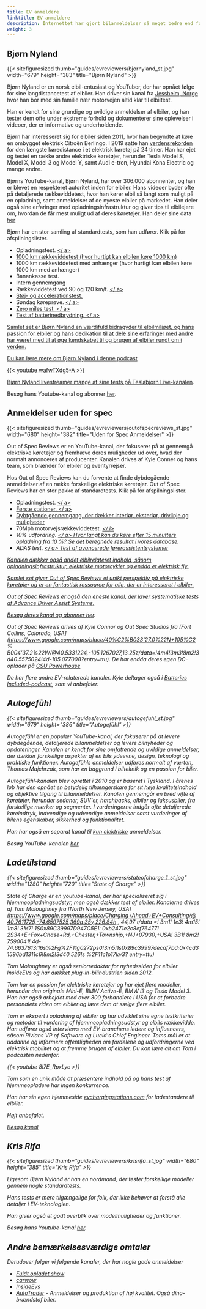 ```yaml
---
title: EV anmeldere
linktitle: EV anmeldere
description: Internettet har gjort bilanmeldelser så meget bedre end før. På TV kan du få en 2-3 minutters anmeldelse af en bestemt model i nogle bilshows, men med youtube og online anmeldelser kan du få timevis af materiale til hver EV-model. EVKX.net har nogle yndlingsanmeldere til at give dig de bedste EV-anmeldelser.
weight: 3
---
```

<!-- markdownlint-disable MD033 -->
## Bjørn Nyland

{{< sitefiguresized thumb="guides/evreviewers/bjornyland_st.jpg" width="679" height="383" title="Bjørn Nyland" >}}

Bjørn Nyland er en norsk elbil-entusiast og YouTuber, der har opnået følge for sine langdistancetest af elbiler. Han driver sin kanal fra [Jessheim, Norge](https://www.google.com/maps/@60.1299626,11.1744069,783m/data=!3m1!1e3?entry=ttu)
hvor han bor med sin familie nær motorvejen altid klar til elbiltest.

Han er kendt for sine grundige og uvildige anmeldelser af elbiler, og han tester dem ofte under ekstreme forhold og dokumenterer sine oplevelser i videoer, der er informative og underholdende.

Bjørn har interesseret sig for elbiler siden 2011, hvor han begyndte at køre en ombygget elektrisk Citroën Berlingo. I 2019 satte han [verdensrekorden](https://www.youtube.com/watch?v=R-2Yj-uVeB0) for den længste køredistance i et elektrisk køretøj på 24 timer. Han har ejet og testet en række andre elektriske køretøjer, herunder Tesla Model S, Model X, Model 3 og Model Y, samt Audi e-tron, Hyundai Kona Electric og mange andre.

Bjørns YouTube-kanal, Bjørn Nyland, har over 306.000 abonnenter, og han er blevet en respekteret autoritet inden for elbiler. Hans videoer byder ofte på detaljerede rækkeviddetest, hvor han kører elbil så langt som muligt på en opladning, samt anmeldelser af de nyeste elbiler på markedet. Han deler også sine erfaringer med opladningsinfrastruktur og giver tips til elbilejere om, hvordan de får mest muligt ud af deres køretøjer. Han deler sine data [her](https://drive.google.com/drive/folders/1HOwktdiZmm40atGPwymzrxErMi1ZrKPP)

Bjørn har en stor samling af standardtests, som han udfører. Klik på <i class="bi-collection-play-fill text-black"></i> for afspilningslister.

- Opladningstest. <a href="https://www.youtube.com/playlist?list=PLqKx2qnB8Xv4PSt0Sk_9tEkZ3fh6F7_qV" target="_blank"><i class="bi-collection-play-fill text-black"></i></ a>
- 1000 km rækkeviddetest (hvor hurtigt kan elbilen køre 1000 km) <a href="https://www.youtube.com/playlist?list=PLqKx2qnB8Xv7JYxuVkc5gSVJNWxaJmUNF" target="_blank"><i class="bi- collection-play -fill text-black"></i></a>
- 1000 km rækkeviddetest med anhænger (hvor hurtigt kan elbilen køre 1000 km med anhænger)
- Banankasse test. <a href="https://www.youtube.com/playlist?list=PLqKx2qnB8Xv4S_twAZeVNXQkWIC--PapZ" target="_blank"><i class="bi-collection-play-fill text-black"></i ></a>
- Intern gennemgang
- Rækkeviddetest ved 90 og 120 km/t. <a href="https://www.youtube.com/playlist?list=PLqKx2qnB8Xv6aKC29mT8aC3YI6izOTzpF" target="_blank"><i class="bi-collection-play-fill text-black"></i></ a>
- Støj- og accelerationstest. <a href="https://www.youtube.com/playlist?list=PLqKx2qnB8Xv5AMA7O-5EE1tSB8AXrPx2e" target="_blank"><i class="bi-collection-play-fill text-black"></i> </a>
- Søndag køreprøve. <a href="https://www.youtube.com/playlist?list=PLqKx2qnB8Xv7QSOjrZHCBBei5_1EEPJKS" target="_blank"><i class="bi-collection-play-fill text-black"></i></ a>
- Zero miles test. <a href="https://www.youtube.com/playlist?list=PLqKx2qnB8Xv6ddxPVkiqQZMNyLtYjqQkq" target="_blank"><i class="bi-collection-play-fill text-black"></i></ a>
- Test af batterinedbrydning. <a href="https://www.youtube.com/playlist?list=PLqKx2qnB8Xv4jDGrgoNliG_5PaxqT9a_P" taget="_blank"><i class="bi-collection-play-fill text-black"></i></ a>

Samlet set er Bjørn Nyland en værdifuld bidragyder til elbilmiljøet, og hans passion for elbiler og hans dedikation til at dele sine erfaringer med andre har været med til at øge kendskabet til og brugen af ​​elbiler rundt om i verden.

Du kan lære mere om Bjørn Nyland i denne podcast

{{< youtube wafwTXdg5-A >}}

Bjørn Nyland livestreamer mange af sine tests på [Teslabjorn Live-kanalen](https://www.youtube.com/@TeslabjornLive24).

Besøg hans Youtube-kanal og abonner [her](https://www.youtube.com/@bjornnyland).

## Anmeldelser uden for spec

{{< sitefiguresized thumb="guides/evreviewers/outofspecreviews_st.jpg" width="680" height="382" title="Uden for Spec Anmeldelser" >}}

Out of Spec Reviews er en YouTube-kanal, der fokuserer på at gennemgå elektriske køretøjer og fremhæve deres muligheder ud over, hvad der normalt annonceres af producenter. Kanalen drives af Kyle Conner og hans team, som brænder for elbiler og eventyrrejser.

Hos Out of Spec Reviews kan du forvente at finde dybdegående anmeldelser af en række forskellige elektriske køretøjer.
Out of Spec Reviews har en stor pakke af standardtests. Klik på <i class="bi-collection-play-fill text-black"></i> for afspilningslister.

- Opladningstest. <a href="https://www.youtube.com/playlist?list=PLVa4b_Vn4gbCM9DepIl6Ms1WENgEmki1b" target="_blank"><i class="bi-collection-play-fill text-black"></i></ a>
- Første stationer. <a href="https://www.youtube.com/playlist?list=PLVa4b_Vn4gbBWaieOY6Z_zd37XlbHvsG6" target="_blank"><i class="bi-collection-play-fill text-black"></i></ a>
- Dybtgående gennemgang, der dækker interiør, eksteriør, drivlinje og muligheder <a href="https://www.youtube.com/playlist?list=PLVa4b_Vn4gbCcL-FHtFY9837w0Hw5mAiG" target="_blank"><i class="bi -collection - play-fill text-black"></i></a>
- 70Mph motorvejsrækkeviddetest. <a href="https://www.youtube.com/playlist?list=PLVa4b_Vn4gbC-i-UCr10bnI3zwbnAm7kU" target="_blank"><i class="bi-collection-play-fill text-black"></ i></a>
- 10% udfordring. <a href="https://www.youtube.com/playlist?list=PLVa4b_Vn4gbCaQZul0c2KxJnRaH8uxZ4I" target="_blank"><i class="bi-collection-play-fill text-black"></i></ a> Hvor langt kan du køre efter 15 minutters opladning fra 10 %? [Se det beregnede resultat i vores database](/evsearch/?sortOrder=Køreafstand120kmhCharged10Percent15Min).
- ADAS test. <a href="https://www.youtube.com/playlist?list=PLVa4b_Vn4gbBRwZoFf2rrenzUwsKU0jZk" target="_blank"><i class="bi-collection-play-fill text-black"></i></ a> Test af avancerede førerassistentsystemer

Kanalen dækker også andet elbilrelateret indhold, såsom opladningsinfrastruktur, elektriske motorcykler og endda et elektrisk fly.

Samlet set giver Out of Spec Reviews et unikt perspektiv på elektriske køretøjer og er en fantastisk ressource for alle, der er interesseret i elbiler.

Out of Spec Reviews er også den eneste kanal, der laver systematiske tests af Advance Driver Assist Systems.

Besøg deres kanal og abonner [her](https://www.youtube.com/@OutofSpecReviews/videos).

Out of Spec Reviews drives af Kyle Connor og Out Spec Studios fra [Fort Collins, Colorado, USA](https://www.google.com/maps/place/40%C2%B033'27.0%22N+105%C2 % B004'37.2%22W/@40.5331224,-105.1267027,13.25z/data=!4m4!3m3!8m2!3d40.5575024!4d-105.077008?entry=ttu).
De har endda deres egen DC-oplader på [CSU Powerhouse](https://www.google.com/maps/@40.5942626,-105.0753647,74m/data=!3m1!1e3?entry=ttu)

De har flere andre EV-relaterede kanaler. Kyle deltager også i [Batteries Included-podcast](https://www.youtube.com/channel/UC8t6qd-ss-pTvi0bqVzYGog), som vi anbefaler.

## Autogefühl

{{< sitefiguresized thumb="guides/evreviewers/autogefuhl_st.jpg" width="679" height="386" title="Autogefühl" >}}

Autogefühl er en populær YouTube-kanal, der fokuserer på at levere dybdegående, detaljerede bilanmeldelser og levere bilnyheder og opdateringer. Kanalen er kendt for sine omfattende og uvildige anmeldelser, der dækker forskellige aspekter af en bils ydeevne, design, teknologi og praktiske funktioner. Autogefühls anmeldelser udføres normalt af værten, Thomas Majchrzak, som har en baggrund i bilteknik og en passion for biler.

Autogefühl-kanalen blev oprettet i 2010 og er baseret i Tyskland. I årenes løb har den opnået en betydelig tilhængerskare for sit høje kvalitetsindhold og objektive tilgang til bilanmeldelser. Kanalen gennemgår en bred vifte af køretøjer, herunder sedaner, SUV'er, hatchbacks, elbiler og luksusbiler, fra forskellige mærker og segmenter. I vurderingerne indgår ofte detaljerede køreindtryk, indvendige og udvendige anmeldelser samt vurderinger af bilens egenskaber, sikkerhed og funktionalitet.

Han har også en separat kanal til <a href="https://www.youtube.com/@only_ev" target="_blank">kun elektriske</a> anmeldelser.

Besøg YouTube-kanalen [her](https://www.youtube.com/@autogefuehl/videos)

## Ladetilstand

{{< sitefiguresized thumb="guides/evreviewers/stateofcharge_1_st.jpg" width="1280" height="720" title="State of Charge" >}}

State of Charge er en youtube-kanal, der har specialiseret sig i hjemmeopladningsudstyr, men også dækker test af elbiler. Kanalerne drives af Tom Moloughney fra [North New Jersey, USA](https://www.google.com/maps/place/Charging+Ahead+EV+Consulting/@40.7611725,-74.6597525,369a,35y,226.84h , 44,97 t/data =! 3m1! 1e3! 4m15! 1m8! 3M7! 1S0x89C39997D947C5E1: 0xb2471e2c8ef76477! 2S34+E+Fox+Chase+Rd,+Chester,+Township,+NJ+07930,+USA! 3B1! 8m2! 7590041! 4d-74.6637613!16s%2Fg%2F11g0272ps0!3m5!1s0x89c39997decaf7bd:0x4cd31596bd1311c6!8m2!3d40.526!s %2F11c1p17kv3? entry=ttu)

Tom Moloughney er også seniorredaktør for nyhedssiden for elbiler InsideEVs og har dækket plug-in-bilindustrien siden 2012.

Tom har en passion for elektriske køretøjer og har ejet flere modeller, herunder den originale Mini-E, BMW Active-E, BMW i3 og Tesla Model 3. Han har også arbejdet med over 300 forhandlere i USA for at forbedre personalets viden om elbiler og lære dem at sælge flere elbiler.

Tom er ekspert i opladning af elbiler og har udviklet sine egne testkriterier og metoder til vurdering af hjemmeopladningsudstyr og elbils rækkevidde. Han udfører også interviews med EV-branchens ledere og influencers, såsom Rivians VP of Software og Lucid's Chief Engineer. Toms mål er at uddanne og informere offentligheden om fordelene og udfordringerne ved elektrisk mobilitet og at fremme brugen af ​​elbiler. Du kan lære alt om Tom i podcasten nedenfor.

{{< youtube 8l7E_RpxLyc >}}

Tom som en unik måde at præsentere indhold på og hans test af hjemmeopladere har ingen konkurrence.

Han har sin egen hjemmeside [evchargingstations.com](https://evchargingstations.com/) for ladestandere til elbiler.

Højt anbefalet.

[Besøg kanal](https://www.youtube.com/@StateOfChargeWithTomMoloughney)
## Kris Rifa

{{< sitefiguresized thumb="guides/evreviewers/krisrifa_st.jpg" width="680" height="385" title="Kris Rifa" >}}

Ligesom Bjørn Nyland er han en nordmand, der tester forskellige modeller gennem nogle standardtests.

Hans tests er mere tilgængelige for folk, der ikke behøver at forstå alle detaljer i EV-teknologien.

Han giver også et godt overblik over modelmuligheder og funktioner.

Besøg hans Youtube-kanal [her](https://www.youtube.com/c/krisrifa).

## Andre bemærkelsesværdige omtaler

Derudover følger vi følgende kanaler, der har nogle gode anmeldelser

- [Fuldt opladet show](https://www.youtube.com/fullychargedshow)
- [carwow](https://www.youtube.com/@carwow)
- [InsideEvs](https://www.youtube.com/@InsideEVsUS)
- [AutoTrader](https://www.youtube.com/@AutoTraderTV) - Anmeldelser og produktion af høj kvalitet. Også dino-brændstof biler.